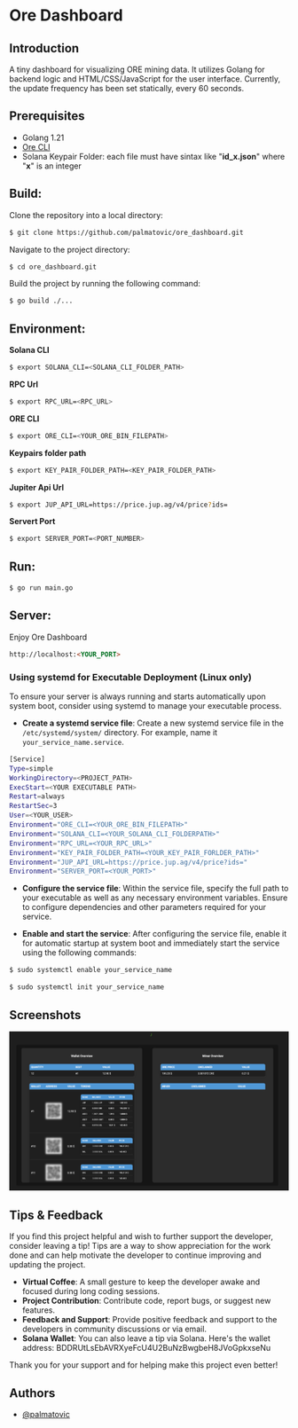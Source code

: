 
# Ore Dashboard



## Introduction

A tiny dashboard for visualizing ORE mining data. It utilizes Golang for backend logic and HTML/CSS/JavaScript for the user interface.
Currently, the update frequency has been set statically, every 60 seconds.

## Prerequisites

- Golang 1.21
- [Ore CLI](https://ore.supply/download)
- Solana Keypair Folder: each file must have sintax like "**id_x.json**" where "**x**" is an integer

## Build:

Clone the repository into a local directory:

```bash
$ git clone https://github.com/palmatovic/ore_dashboard.git
```


Navigate to the project directory:

```bash
$ cd ore_dashboard.git
```

Build the project by running the following command:

```bash
$ go build ./...
```

## Environment:

**Solana CLI**
```bash
$ export SOLANA_CLI=<SOLANA_CLI_FOLDER_PATH>
```

**RPC Url**
```bash
$ export RPC_URL=<RPC_URL>
```
**ORE CLI**
```bash
$ export ORE_CLI=<YOUR_ORE_BIN_FILEPATH>
```

**Keypairs folder path**
```bash
$ export KEY_PAIR_FOLDER_PATH=<KEY_PAIR_FOLDER_PATH>
```
**Jupiter Api Url**
```bash
$ export JUP_API_URL=https://price.jup.ag/v4/price?ids=
```

**Servert Port**
```bash
$ export SERVER_PORT=<PORT_NUMBER>
```

## Run:

```bash
$ go run main.go
```

## Server:
Enjoy Ore Dashboard
``` html
http://localhost:<YOUR_PORT>
```


### Using systemd for Executable Deployment (Linux only)

To ensure your server is always running and starts automatically upon system boot, consider using systemd to manage your executable process.

 * **Create a systemd service file**:
   Create a new systemd service file in the `/etc/systemd/system/` directory. For example, name it `your_service_name.service`.

```bash
[Service]
Type=simple
WorkingDirectory=<PROJECT_PATH>
ExecStart=<YOUR EXECUTABLE PATH>
Restart=always
RestartSec=3
User=<YOUR_USER>
Environment="ORE_CLI=<YOUR_ORE_BIN_FILEPATH>"
Environment="SOLANA_CLI=<YOUR_SOLANA_CLI_FOLDERPATH>"
Environment="RPC_URL=<YOUR_RPC_URL>"
Environment="KEY_PAIR_FOLDER_PATH=<YOUR_KEY_PAIR_FORLDER_PATH>"
Environment="JUP_API_URL=https://price.jup.ag/v4/price?ids="
Environment="SERVER_PORT=<YOUR_PORT>"
```

 * **Configure the service file**:
   Within the service file, specify the full path to your executable as well as any necessary environment variables. Ensure to configure dependencies and other parameters required for your service.

 * **Enable and start the service**:
   After configuring the service file, enable it for automatic startup at system boot and immediately start the service using the following commands:
```bash
$ sudo systemctl enable your_service_name
```
```bash
$ sudo systemctl init your_service_name
```

## Screenshots

![UI](ui.png)


## Tips & Feedback

If you find this project helpful and wish to further support the developer, consider leaving a tip! Tips are a way to show appreciation for the work done and can help motivate the developer to continue improving and updating the project.

- **Virtual Coffee**: A small gesture to keep the developer awake and focused during long coding sessions.
- **Project Contribution**: Contribute code, report bugs, or suggest new features.
- **Feedback and Support**: Provide positive feedback and support to the developers in community discussions or via email.
- **Solana Wallet**: You can also leave a tip via Solana. Here's the wallet address: BDDRUtLsEbAVRXyeFcU4U2BuNzBwgbeH8JVoGpkxseNu

Thank you for your support and for helping make this project even better!

## Authors

- [@palmatovic](https://www.github.com/palmatovic)
